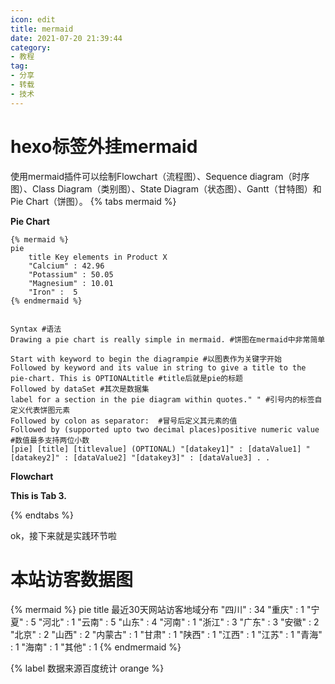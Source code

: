 ```yaml
---
icon: edit
title: mermaid
date: 2021-07-20 21:39:44
category:
- 教程
tag:
- 分享
- 转载
- 技术
---
```

# hexo标签外挂mermaid
使用mermaid插件可以绘制Flowchart（流程图）、Sequence diagram（时序图）、Class Diagram（类别图）、State Diagram（状态图）、Gantt（甘特图）和Pie Chart（饼图）。
{% tabs mermaid %}
<!-- tab -->
**Pie Chart**
```
{% mermaid %}
pie
    title Key elements in Product X
    "Calcium" : 42.96
    "Potassium" : 50.05
    "Magnesium" : 10.01
    "Iron" :  5
{% endmermaid %}

```

```

Syntax #语法
Drawing a pie chart is really simple in mermaid. #饼图在mermaid中非常简单

Start with keyword to begin the diagrampie #以图表作为关键字开始
Followed by keyword and its value in string to give a title to the pie-chart. This is OPTIONALtitle #title后就是pie的标题
Followed by dataSet #其次是数据集
label for a section in the pie diagram within quotes." " #引号内的标签自定义代表饼图元素
Followed by colon as separator:  #冒号后定义其元素的值
Followed by (supported upto two decimal places)positive numeric value  #数值最多支持两位小数
[pie] [title] [titlevalue] (OPTIONAL) "[datakey1]" : [dataValue1] "[datakey2]" : [dataValue2] "[datakey3]" : [dataValue3] . .
```
<!-- endtab -->

<!-- tab -->
**Flowchart**
<!-- endtab -->

<!-- tab -->
**This is Tab 3.**
<!-- endtab -->
{% endtabs %}

ok，接下来就是实践环节啦
# 本站访客数据图
{% mermaid %}
pie
    title 最近30天网站访客地域分布
    "四川" : 34
    "重庆" : 1
    "宁夏" : 5
    "河北" :  1
    "云南" :  5
    "山东" :  4
    "河南" :  1
    "浙江" :  3
    "广东" :  3
    "安徽" :  2
    "北京" :  2
    "山西" :  2
    "内蒙古" :  1
    "甘肃" :  1
    "陕西" :  1
    "江西" :  1
    "江苏" :  1
    "青海" :  1
    "海南" :  1
    "其他" :  1
{% endmermaid %}

{% label 数据来源百度统计 orange %}